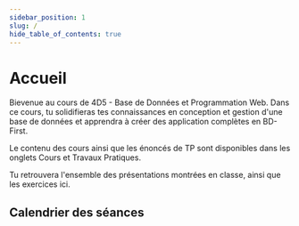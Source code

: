 ```yaml
---
sidebar_position: 1
slug: /
hide_table_of_contents: true
---
```


# Accueil
<Row>

<Column>

Bievenue au cours de 4D5 - Base de Données et Programmation Web. Dans ce cours, tu solidifieras tes connaissances en conception et gestion d'une base de données et apprendra à créer des application complètes en BD-First. 

Le contenu des cours ainsi que les énoncés de TP sont disponibles dans les onglets Cours et Travaux Pratiques. 

Tu retrouvera l'ensemble des présentations montrées en classe, ainsi que les exercices ici. 

</Column>

<Column>

## Calendrier des séances



</Column>

</Row>